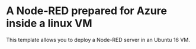 # A Node-RED prepared for Azure inside a linux VM


This template allows you to deploy a Node-RED server in an Ubuntu 16 VM.
